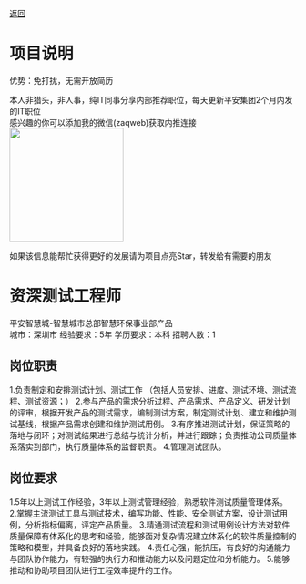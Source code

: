 [返回](../../)

# 项目说明

优势：免打扰，无需开放简历

本人非猎头，非人事，纯IT同事分享内部推荐职位，每天更新平安集团2个月内发的IT职位  
感兴趣的你可以添加我的微信(zaqweb)获取内推连接  
<img src="https://github.com/zaqweb/PA-IT-JOBS/blob/master/WechatICode.jpeg"  height="200" width="200">

如果该信息能帮忙获得更好的发展请为项目点亮Star，转发给有需要的朋友

# 资深测试工程师
平安智慧城-智慧城市总部智慧环保事业部产品  
城市：深圳市 经验要求：5年 学历要求：本科  招聘人数：1

## 岗位职责
1.负责制定和安排测试计划、测试工作 （包括人员安排、进度、测试环境、测试流程、测试资源；）
2.参与产品的需求分析过程、产品需求、产品定义、研发计划的评审，根据开发产品的测试需求，编制测试方案，制定测试计划、建立和维护测试基线，根据产品需求创建和维护测试用例。
3.有序推进测试计划，保证策略的落地与闭环；对测试结果进行总结与统计分析，并进行跟踪；负责推动公司质量体系落实到部门，执行质量体系的监督职责。
4.管理测试团队。

## 岗位要求
1.5年以上测试工作经验，3年以上测试管理经验，熟悉软件测试质量管理体系。
2.掌握主流测试工具与测试技术，编写功能、性能、安全测试方案，设计测试用例，分析指标偏离，评定产品质量。
3.精通测试流程和测试用例设计方法对软件质量保障有体系化的思考和经验，能够面对复杂情况建立体系化的软件质量控制的策略和模型，并具备良好的落地实践。
4.责任心强，能抗压，有良好的沟通能力与团队协作能力，有较强的执行力和推动能力以及问题定位和分析能力。
5.能够推动和协助项目团队进行工程效率提升的工作。





